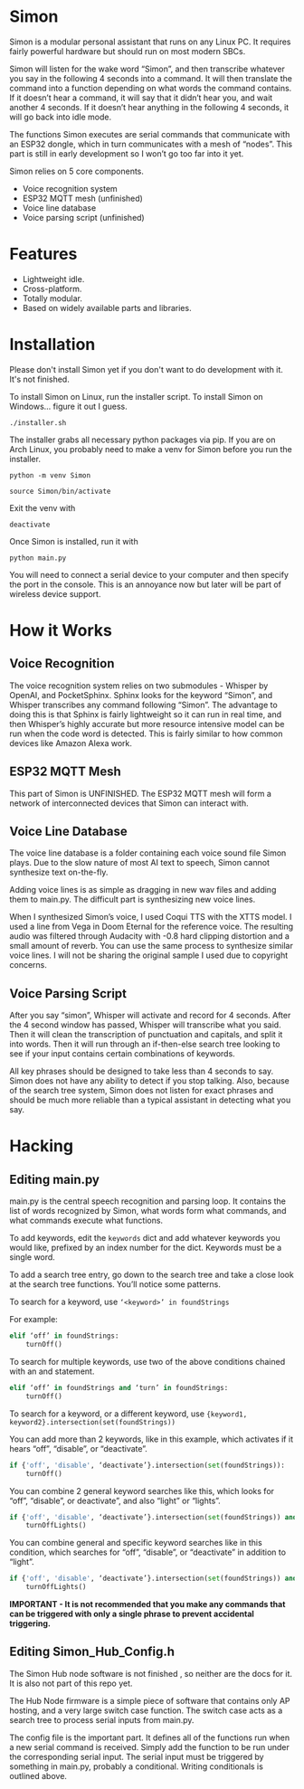 # Simon
Simon is a modular personal assistant that runs on any Linux PC. It requires fairly powerful hardware but should run on most modern SBCs.

Simon will listen for the wake word “Simon”, and then transcribe whatever you say in the following 4 seconds into a command. It will then translate the command into a function depending on what words the command contains. If it doesn’t hear a command, it will say that it didn’t hear you, and wait another 4 seconds. If it doesn’t hear anything in the following 4 seconds, it will go back into idle mode.

The functions Simon executes are serial commands that communicate with an ESP32 dongle, which in turn communicates with a mesh of “nodes”. This part is still in early development so I won’t go too far into it yet.

Simon relies on 5 core components.
- Voice recognition system
- ESP32 MQTT mesh (unfinished)
- Voice line database
- Voice parsing script (unfinished)

# Features

- Lightweight idle.
- Cross-platform.
- Totally modular.
- Based on widely available parts and libraries.

# Installation

Please don't install Simon yet if you don't want to do development with it. It's not finished.

To install Simon on Linux, run the installer script. To install Simon on Windows... figure it out I guess.

`./installer.sh`

The installer grabs all necessary python packages via pip. If you are on Arch Linux, you probably need to make a venv for Simon before you run the installer.

`python -m venv Simon`

`source Simon/bin/activate`

Exit the venv with 

`deactivate`

Once Simon is installed, run it with 

`python main.py`

You will need to connect a serial device to your computer and then specify the port in the console. This is an annoyance now but later will be part of wireless device support.

# How it Works
## Voice Recognition
The voice recognition system relies on two submodules - Whisper by OpenAI, and PocketSphinx. Sphinx looks for the keyword “Simon”, and Whisper transcribes any command following “Simon”. The advantage to doing this is that Sphinx is fairly lightweight so it can run in real time, and then Whisper’s highly accurate but more resource intensive model can be run when the code word is detected. This is fairly similar to how common devices like Amazon Alexa work.

## ESP32 MQTT Mesh
This part of Simon is UNFINISHED. The ESP32 MQTT mesh will form a network of interconnected devices that Simon can interact with. 

## Voice Line Database
The voice line database is a folder containing each voice sound file Simon plays. Due to the slow nature of most AI text to speech, Simon cannot synthesize text on-the-fly.

Adding voice lines is as simple as dragging in new wav files and adding them to main.py. The difficult part is synthesizing new voice lines.

When I synthesized Simon’s voice, I used Coqui TTS with the XTTS model. I used a line from Vega in Doom Eternal for the reference voice. The resulting audio was filtered through Audacity with -0.8 hard clipping distortion and a small amount of reverb. You can use the same process to synthesize similar voice lines. I will not be sharing the original sample I used due to copyright concerns.

## Voice Parsing Script
After you say “simon”, Whisper will activate and record for 4 seconds. After the 4 second window has passed, Whisper will transcribe what you said. Then it will clean the transcription of punctuation and capitals, and split it into words. Then it will run through an if-then-else search tree looking to see if your input contains certain combinations of keywords. 

All key phrases should be designed to take less than 4 seconds to say. Simon does not have any ability to detect if you stop talking. Also, because of the search tree system, Simon does not listen for exact phrases and should be much more reliable than a typical assistant in detecting what you say.

# Hacking
## Editing main.py
main.py is the central speech recognition and parsing loop. It contains the list of words recognized by Simon, what words form what commands, and what commands execute what functions. 

To add keywords, edit the `keywords` dict and add whatever keywords you would like, prefixed by an index number for the dict. Keywords must be a single word.

To add a search tree entry, go down to the search tree and take a close look at the search tree functions. You’ll notice some patterns.

To search for a keyword, use `‘<keyword>’ in foundStrings`

For example:

```python
elif ‘off’ in foundStrings:
	turnOff()
```

To search for multiple keywords, use two of the above conditions chained with an and statement.

```python
elif ‘off’ in foundStrings and ‘turn’ in foundStrings:
	turnOff()
```

To search for a keyword, or a different keyword, use `{keyword1, keyword2}.intersection(set(foundStrings))`

You can add more than 2 keywords, like in this example, which activates if it hears “off”, “disable”, or “deactivate”.

```python
if {'off', 'disable', ‘deactivate’}.intersection(set(foundStrings)):
	turnOff()
```

You can combine 2 general keyword searches like this, which looks for “off”, “disable”, or deactivate”, and also “light” or “lights”.

```python
if {'off', 'disable', ‘deactivate’}.intersection(set(foundStrings)) and {‘lights’, ‘light’}.intersection(set(foundStrings)):
	turnOffLights()
```

You can combine general and specific keyword searches like in this condition, which searches for “off”, “disable”, or “deactivate” in addition to “light”.

```python
if {'off', 'disable', ‘deactivate’}.intersection(set(foundStrings)) and ‘light’ in foundStrings:
	turnOffLights()
```

**IMPORTANT - It is not recommended that you make any commands that can be triggered with only a single phrase to prevent accidental triggering.**

## Editing Simon_Hub_Config.h

The Simon Hub node software is not finished , so neither are the docs for it. It is also not part of this repo yet.

The Hub Node firmware is a simple piece of software that contains only AP hosting, and a very large switch case function. The switch case acts as a search tree to process serial inputs from main.py. 

The config file is the important part. It defines all of the functions run when a new serial command is received. Simply add the function to be run under the corresponding serial input. The serial input must be triggered by something in main.py, probably a conditional. Writing conditionals is outlined above.
